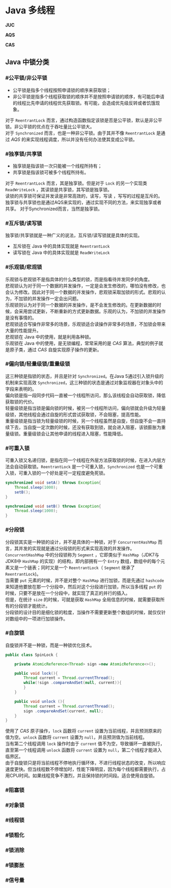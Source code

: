 #  Java 多线程

**JUC**

**AQS**

**CAS**

## Java 中锁分类

### #公平锁/非公平锁

* 公平锁是指多个线程按照申请锁的顺序来获取锁；
* 非公平锁是指多个线程获取锁的顺序并不是按照申请锁的顺序，有可能后申请的线程比先申请的线程优先获取锁。有可能，会造成优先级反转或者饥饿现象。

对于 `ReentrantLock` 而言，通过构造函数指定该锁是否是公平锁，默认是非公平锁。非公平锁的优点在于吞吐量比公平锁大。<br>
对于 `Synchronized` 而言，也是一种非公平锁。由于其并不像 `ReentrantLock` 是通过 *AQS* 的来实现线程调度，所以并没有任何办法使其变成公平锁。

### #独享锁/共享锁

* 独享锁是指该锁一次只能被一个线程所持有；
* 共享锁是指该锁可被多个线程所持有。

对于 `ReentrantLock` 而言，其是独享锁。但是对于 `Lock` 的另一个实现类 `ReadWriteLock` ，其读锁是共享锁，其写锁是独享锁。<br>
读锁的共享锁可保证并发读是非常高效的，读写，写读 ，写写的过程是互斥的。<br>
独享锁与共享锁也是通过AQS来实现的，通过实现不同的方法，来实现独享或者共享。
对于Synchronized而言，当然是独享锁。<br>

### #互斥锁/读写锁

独享锁/共享锁就是一种广义的说法，互斥锁/读写锁就是具体的实现。<br>

* 互斥锁在 Java 中的具体实现就是 `ReentrantLock`
* 读写锁在 Java 中的具体实现就是 `ReadWriteLock`

### #乐观锁/悲观锁

乐观锁与悲观锁不是指具体的什么类型的锁，而是指看待并发同步的角度。<br>
悲观锁认为对于同一个数据的并发操作，一定是会发生修改的，哪怕没有修改，也会认为修改。因此对于同一个数据的并发操作，悲观锁采取加锁的形式。悲观的认为，不加锁的并发操作一定会出问题。<br>
乐观锁则认为对于同一个数据的并发操作，是不会发生修改的。在更新数据的时候，会采用尝试更新，不断重新的方式更新数据。乐观的认为，不加锁的并发操作是没有事情的。<br>
悲观锁适合写操作非常多的场景，乐观锁适合读操作非常多的场景，不加锁会带来大量的性能提升。<br>
悲观锁在 Java 中的使用，就是利用各种锁。<br>
乐观锁在 Java 中的使用，是无锁编程，常常采用的是 *CAS* 算法，典型的例子就是原子类，通过 *CAS* 自旋实现原子操作的更新。

### #偏向锁/轻量级锁/重量级锁

这三种锁是指锁的状态，并且是针对 `Synchronized`。在Java 5通过引入锁升级的机制来实现高效 `Synchronized`，这三种锁的状态是通过对象监视器在对象头中的字段来表明的。<br>
偏向锁是指一段同步代码一直被一个线程所访问，那么该线程会自动获取锁，降低获取锁的代价。<br>
轻量级锁是指当锁是偏向锁的时候，被另一个线程所访问，偏向锁就会升级为轻量级锁，其他线程会通过自旋的形式尝试获取锁，不会阻塞，提高性能。<br>
重量级锁是指当锁为轻量级锁的时候，另一个线程虽然是自旋，但自旋不会一直持续下去，当自旋一定次数的时候，还没有获取到锁，就会进入阻塞，该锁膨胀为重量级锁。重量级锁会让其他申请的线程进入阻塞，性能降低。<br>

### #可重入锁

可重入锁又名递归锁，是指在同一个线程在外层方法获取锁的时候，在进入内层方法会自动获取锁。`ReentrantLock` 是一个可重入锁，`Synchronized` 也是一个可重入锁，可重入锁的一个好处是可一定程度避免死锁。

```java
synchronized void setA() throws Exception{
    Thread.sleep(1000);
    setB();
}

synchronized void setB() throws Exception{
    Thread.sleep(1000);
}
```

### #分段锁

分段锁其实是一种锁的设计，并不是具体的一种锁，对于 `ConcurrentHashMap` 而言，其并发的实现就是通过分段锁的形式来实现高效的并发操作。<br>
`ConcurrentHashMap` 中的分段锁称为 `Segment` ，它即类似于 `HashMap`（JDK7与JDK8中 `HashMap` 的实现）的结构，即内部拥有一个 `Entry` 数组，数组中的每个元素又是一个链表；同时又是一个 `ReentrantLock`（ `Segment` 继承了 `ReentrantLock`)。<br>
当需要 `put` 元素的时候，并不是对整个 `HashMap` 进行加锁，而是先通过 `hashcode` 来知道他要放在那一个分段中，然后对这个分段进行加锁，所以当多线程 `put` 的时候，只要不是放在一个分段中，就实现了真正的并行的插入。<br>
但是，在统计 `size` 的时候，可就是获取 `HashMap` 全局信息的时候，就需要获取所有的分段锁才能统计。<br>
分段锁的设计目的是细化锁的粒度，当操作不需要更新整个数组的时候，就仅仅针对数组中的一项进行加锁操作。<br>

### #自旋锁

自旋锁并不是一种锁，而是一种锁优化技术。<br>

```java
public class SpinLock {

    private AtomicReference<Thread> sign =new AtomicReference<>();

    public void lock(){
        Thread current = Thread.currentThread();
        while(!sign .compareAndSet(null, current)){
        }
    }

    public void unlock (){
        Thread current = Thread.currentThread();
        sign .compareAndSet(current, null);
    }
}
```

使用了 *CAS* 原子操作，`lock` 函数将 `current` 设置为当前线程，并且预测原来的值为空。`unlock` 函数将 `current` 设置为 `null`，并且预测值为当前线程。<br>
当有第二个线程调用 `lock` 操作时由于 `current` 值不为空，导致循环一直被执行，直至第一个线程调用 `unlock` 函数将 `current` 设置为 `null`，第二个线程才能进入临界区。<br>
由于自旋锁只是将当前线程不停地执行循环体，不进行线程状态的改变，所以响应速度更快。但当线程数不停增加时，性能下降明显，因为每个线程都需要执行，占用CPU时间。如果线程竞争不激烈，并且保持锁的时间段。适合使用自旋锁。

### #阻塞锁
### #对象锁
### #线程锁
### #锁粗化
### #锁消除
### #锁膨胀
### #信号量